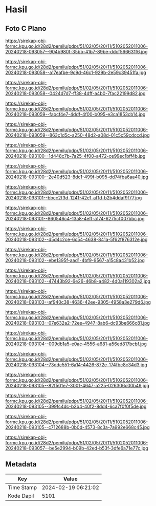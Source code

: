 # Hasil

## Foto C Plano

https://sirekap-obj-formc.kpu.go.id/28d2/pemilu/pdpr/51/02/05/20/11/5102052011006-20240218-093057--904b980f-35bb-41b7-89be-ddcf566631f6.jpg

https://sirekap-obj-formc.kpu.go.id/28d2/pemilu/pdpr/51/02/05/20/11/5102052011006-20240218-093058--a17eafbe-9c9d-46c1-929b-2e59c39451fa.jpg

https://sirekap-obj-formc.kpu.go.id/28d2/pemilu/pdpr/51/02/05/20/11/5102052011006-20240218-093058--0424d7d7-ff38-4dff-a4b0-7fac22199d82.jpg

https://sirekap-obj-formc.kpu.go.id/28d2/pemilu/pdpr/51/02/05/20/11/5102052011006-20240218-093059--fabcf4e7-4ddf-4f00-b095-e3ca1853cb14.jpg

https://sirekap-obj-formc.kpu.go.id/28d2/pemilu/pdpr/51/02/05/20/11/5102052011006-20240218-093059--863c1d5c-a250-48d2-a08d-01c5c59cdccd.jpg

https://sirekap-obj-formc.kpu.go.id/28d2/pemilu/pdpr/51/02/05/20/11/5102052011006-20240218-093100--1d448c7b-7a25-4f00-a472-ce99ec1bff4b.jpg

https://sirekap-obj-formc.kpu.go.id/28d2/pemilu/pdpr/51/02/05/20/11/5102052011006-20240218-093100--2e40d523-8dc1-499f-b095-dd74fba6aa40.jpg

https://sirekap-obj-formc.kpu.go.id/28d2/pemilu/pdpr/51/02/05/20/11/5102052011006-20240218-093101--bbcc2f3d-1241-42e1-af1d-b2b4ddaf9f77.jpg

https://sirekap-obj-formc.kpu.go.id/28d2/pemilu/pdpr/51/02/05/20/11/5102052011006-20240218-093101--860546c4-13a8-4eff-a174-6275cf007bbc.jpg

https://sirekap-obj-formc.kpu.go.id/28d2/pemilu/pdpr/51/02/05/20/11/5102052011006-20240218-093102--d5d4c2ce-6c54-4638-841a-5f62f876312e.jpg

https://sirekap-obj-formc.kpu.go.id/28d2/pemilu/pdpr/51/02/05/20/11/5102052011006-20240218-093102--ebe1395f-aad1-4bf9-9567-a15c8a431b52.jpg

https://sirekap-obj-formc.kpu.go.id/28d2/pemilu/pdpr/51/02/05/20/11/5102052011006-20240218-093102--47443b92-6e26-46b8-a482-4d0a119302a2.jpg

https://sirekap-obj-formc.kpu.go.id/28d2/pemilu/pdpr/51/02/05/20/11/5102052011006-20240218-093103--af940c38-4636-42ee-9305-4958a3e279d6.jpg

https://sirekap-obj-formc.kpu.go.id/28d2/pemilu/pdpr/51/02/05/20/11/5102052011006-20240218-093103--07e632a2-72ee-4947-8ab6-dc93be666c81.jpg

https://sirekap-obj-formc.kpu.go.id/28d2/pemilu/pdpr/51/02/05/20/11/5102052011006-20240218-093104--009db1a5-e0ac-4556-a681-a56ed817bcbf.jpg

https://sirekap-obj-formc.kpu.go.id/28d2/pemilu/pdpr/51/02/05/20/11/5102052011006-20240218-093104--73ddc551-6a14-4426-872e-174fbc8c34d3.jpg

https://sirekap-obj-formc.kpu.go.id/28d2/pemilu/pdpr/51/02/05/20/11/5102052011006-20240218-093105--82f501e7-3001-4647-a225-026306c00b49.jpg

https://sirekap-obj-formc.kpu.go.id/28d2/pemilu/pdpr/51/02/05/20/11/5102052011006-20240218-093105--399fc4dc-b2b4-40f2-8dd4-6ca7f0f0f5de.jpg

https://sirekap-obj-formc.kpu.go.id/28d2/pemilu/pdpr/51/02/05/20/11/5102052011006-20240218-093105--c712688b-0b0d-4573-8c3a-7a992e668c45.jpg

https://sirekap-obj-formc.kpu.go.id/28d2/pemilu/pdpr/51/02/05/20/11/5102052011006-20240218-093057--be5e2994-b09b-42ed-b53f-3dfe6a71e77c.jpg


## Metadata

| Key        | Value               |
| ---------- | ------------------- |
| Time Stamp | 2024-02-19 06:21:02 |
| Kode Dapil | 5101                |



